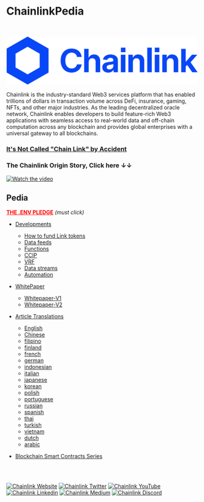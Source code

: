 # ChainlinkPedia

<br>

![Chainlink logo](media/6656037210b1691e305622e4_logo.svg)

Chainlink is the industry-standard Web3 services platform that has enabled trillions of dollars in transaction volume across DeFi, insurance, gaming, NFTs, and other major industries. As the leading decentralized oracle network, Chainlink enables developers to build feature-rich Web3 applications with seamless access to real-world data and off-chain computation across any blockchain and provides global enterprises with a universal gateway to all blockchains.
<br>

### [It's Not Called "Chain Link" by Accident](https://youtube.com/shorts/d3NWUsVWR78?si=h-tFXTUGzZ-cjaIf)

### The Chainlink Origin Story, Click here &#8595;&darr;

[![Watch the video](https://img.youtube.com/vi/Uh9zZ4__abk/maxresdefault.jpg)](https://www.youtube.com/watch?v=Uh9zZ4__abk)

## Pedia

<a href="https://github.com/Cyfrin/foundry-full-course-cu/discussions/5" style="color: #FF0000;">**THE .ENV PLEDGE**</a> _(must click)_

- [Developments](https://github.com/YourGuyD3v/ChainlinkPedia/tree/main/developments)

  - [How to fund Link tokens](https://github.com/YourGuyD3v/ChainlinkPedia/tree/main/developments/how-to-fund-link-tokens)
  - [Data feeds](https://github.com/YourGuyD3v/ChainlinkPedia/tree/main/developments/src/datafeeds)
  - [Functions](https://github.com/YourGuyD3v/ChainlinkPedia/tree/main/developments/src/functions)
  - [CCIP](https://github.com/YourGuyD3v/ChainlinkPedia/tree/main/developments/src/VRF)
  - [VRF](https://github.com/YourGuyD3v/ChainlinkPedia/tree/main/developments/src/vrf)
  - [Data streams](https://github.com/YourGuyD3v/ChainlinkPedia/tree/main/developments/src/datastreams)
  - [Automation](https://github.com/YourGuyD3v/ChainlinkPedia/tree/main/developments/src/automation)

- [WhitePaper](https://github.com/YourGuyD3v/ChainlinkPedia/tree/main/whitepaper)

  - [Whitepaper-V1](https://github.com/YourGuyD3v/ChainlinkPedia/blob/main/whitepaper/whitepaper-v1.pdf)
  - [Whitepaper-V2](https://github.com/YourGuyD3v/ChainlinkPedia/blob/main/whitepaper/whitepaper-v2.pdf)

- [Article Translations](https://github.com/YourGuyD3v/ChainlinkPedia/tree/main/translations)

  - [English](https://github.com/YourGuyD3v/ChainlinkPedia/blob/main/translations/english_articles.md)
  - [Chinese](https://github.com/YourGuyD3v/ChainlinkPedia/blob/main/translations/chinese_articles.md)
  - [filipino](https://github.com/YourGuyD3v/ChainlinkPedia/blob/main/translations/filipino_articles.md)
  - [finland](https://github.com/YourGuyD3v/ChainlinkPedia/blob/main/translations/finland_articles.md)
  - [french](https://github.com/YourGuyD3v/ChainlinkPedia/blob/main/translations/french_articles.md)
  - [german](https://github.com/YourGuyD3v/ChainlinkPedia/blob/main/translations/german_articles.md)
  - [indonesian](https://github.com/YourGuyD3v/ChainlinkPedia/blob/main/translations/indonesian_articles.md)
  - [italian](https://github.com/YourGuyD3v/ChainlinkPedia/blob/main/translations/italian_articles.md)
  - [japanese](https://github.com/YourGuyD3v/ChainlinkPedia/blob/main/translations/japanese_articles.md)
  - [korean](https://github.com/YourGuyD3v/ChainlinkPedia/blob/main/translations/korean_articles.md)
  - [polish](https://github.com/YourGuyD3v/ChainlinkPedia/blob/main/translations/polish_articles.md)
  - [portuguese](https://github.com/YourGuyD3v/ChainlinkPedia/blob/main/translations/portuguese_articles.md)
  - [russian](https://github.com/YourGuyD3v/ChainlinkPedia/blob/main/translations/russian_articles.md)
  - [spanish](https://github.com/YourGuyD3v/ChainlinkPedia/blob/main/translations/spanish_articles.md)
  - [thai](https://github.com/YourGuyD3v/ChainlinkPedia/blob/main/translations/thai_articles.md)
  - [turkish](https://github.com/YourGuyD3v/ChainlinkPedia/blob/main/translations/turkish_articles.md)
  - [vietnam](https://github.com/YourGuyD3v/ChainlinkPedia/blob/main/translations/vietnam_articles.md)
  - [dutch](https://github.com/YourGuyD3v/ChainlinkPedia/blob/main/translations/dutch_articles.md)
  - [arabic](https://github.com/YourGuyD3v/ChainlinkPedia/blob/main/translations/arabic_articles.md)

- [Blockchain Smart Contracts Series](https://github.com/YourGuyD3v/ChainlinkPedia/tree/main/blockchain-smart-contracts-series)

<br>
<br>

[![Chainlink Website](https://img.shields.io/badge/Chainlink-375BD2?style=for-the-badge&logo=chainlink&logoColor=white)](https://chainlinklabs.com/)
[![Chainlink Twitter](https://img.shields.io/badge/Twitter-1DA1F2?style=for-the-badge&logo=twitter&logoColor=white)](https://twitter.com/chainlinklabs)
[![Chainlink YouTube](https://img.shields.io/badge/YouTube-FF0000?style=for-the-badge&logo=youtube&logoColor=white)](https://www.youtube.com/@chainlink)
[![Chainlink Linkedin](https://img.shields.io/badge/LinkedIn-0077B5?style=for-the-badge&logo=linkedin&logoColor=white)](https://www.linkedin.com/company/chainlink-labs/about/)
[![Chainlink Medium](https://img.shields.io/badge/Medium-000000?style=for-the-badge&logo=medium&logoColor=white)](https://medium.com/chainlink)
[![Chainlink Discord](https://img.shields.io/badge/Discord-7289DA?style=for-the-badge&logo=discord&logoColor=white)](https://discord.com/invite/VbgjQWzan5)
